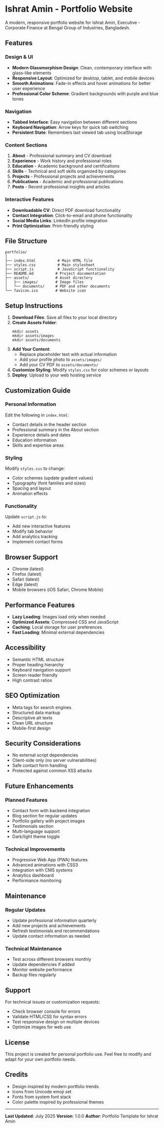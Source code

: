 # Ishrat Amin - Portfolio Website

A modern, responsive portfolio website for Ishrat Amin, Executive - Corporate Finance at Bengal Group of Industries, Bangladesh.

## Features

### Design & UI
- **Modern Glassmorphism Design**: Clean, contemporary interface with glass-like elements
- **Responsive Layout**: Optimized for desktop, tablet, and mobile devices
- **Smooth Animations**: Fade-in effects and hover animations for better user experience
- **Professional Color Scheme**: Gradient backgrounds with purple and blue tones

### Navigation
- **Tabbed Interface**: Easy navigation between different sections
- **Keyboard Navigation**: Arrow keys for quick tab switching
- **Persistent State**: Remembers last viewed tab using localStorage

### Content Sections
1. **About** - Professional summary and CV download
2. **Experience** - Work history and professional roles
3. **Education** - Academic background and certifications
4. **Skills** - Technical and soft skills organized by categories
5. **Projects** - Professional projects and achievements
6. **Publications** - Academic and professional publications
7. **Posts** - Recent professional insights and articles

### Interactive Features
- **Downloadable CV**: Direct PDF download functionality
- **Contact Integration**: Click-to-email and phone functionality
- **Social Media Links**: LinkedIn profile integration
- **Print Optimization**: Print-friendly styling

## File Structure

```
portfolio/
│
├── index.html          # Main HTML file
├── styles.css          # Main stylesheet
├── script.js           # JavaScript functionality
├── README.md          # Project documentation
├── assets/            # Asset directory
│   ├── images/        # Image files
│   └── documents/     # PDF and other documents
└── favicon.ico        # Website icon
```

## Setup Instructions

1. **Download Files**: Save all files to your local directory
2. **Create Assets Folder**: 
   ```
   mkdir assets
   mkdir assets/images
   mkdir assets/documents
   ```
3. **Add Your Content**:
   - Replace placeholder text with actual information
   - Add your profile photo to `assets/images/`
   - Add your CV PDF to `assets/documents/`
4. **Customize Styling**: Modify `styles.css` for color schemes or layouts
5. **Deploy**: Upload to your web hosting service

## Customization Guide

### Personal Information
Edit the following in `index.html`:
- Contact details in the header section
- Professional summary in the About section
- Experience details and dates
- Education information
- Skills and expertise areas

### Styling
Modify `styles.css` to change:
- Color schemes (update gradient values)
- Typography (font families and sizes)
- Spacing and layout
- Animation effects

### Functionality
Update `script.js` to:
- Add new interactive features
- Modify tab behavior
- Add analytics tracking
- Implement contact forms

## Browser Support

- Chrome (latest)
- Firefox (latest)
- Safari (latest)
- Edge (latest)
- Mobile browsers (iOS Safari, Chrome Mobile)

## Performance Features

- **Lazy Loading**: Images load only when needed
- **Optimized Assets**: Compressed CSS and JavaScript
- **Caching**: Local storage for user preferences
- **Fast Loading**: Minimal external dependencies

## Accessibility

- Semantic HTML structure
- Proper heading hierarchy
- Keyboard navigation support
- Screen reader friendly
- High contrast ratios

## SEO Optimization

- Meta tags for search engines
- Structured data markup
- Descriptive alt texts
- Clean URL structure
- Mobile-first design

## Security Considerations

- No external script dependencies
- Client-side only (no server vulnerabilities)
- Safe contact form handling
- Protected against common XSS attacks

## Future Enhancements

### Planned Features
- Contact form with backend integration
- Blog section for regular updates
- Portfolio gallery with project images
- Testimonials section
- Multi-language support
- Dark/light theme toggle

### Technical Improvements
- Progressive Web App (PWA) features
- Advanced animations with CSS3
- Integration with CMS systems
- Analytics dashboard
- Performance monitoring

## Maintenance

### Regular Updates
- Update professional information quarterly
- Add new projects and achievements
- Refresh testimonials and recommendations
- Update contact information as needed

### Technical Maintenance
- Test across different browsers monthly
- Update dependencies if added
- Monitor website performance
- Backup files regularly

## Support

For technical issues or customization requests:
- Check browser console for errors
- Validate HTML/CSS for syntax errors
- Test responsive design on multiple devices
- Optimize images for web use

## License

This project is created for personal portfolio use. Feel free to modify and adapt for your own portfolio needs.

## Credits

- Design inspired by modern portfolio trends
- Icons from Unicode emoji set
- Fonts from system font stack
- Color palette inspired by professional themes

---

**Last Updated**: July 2025
**Version**: 1.0.0
**Author**: Portfolio Template for Ishrat Amin
